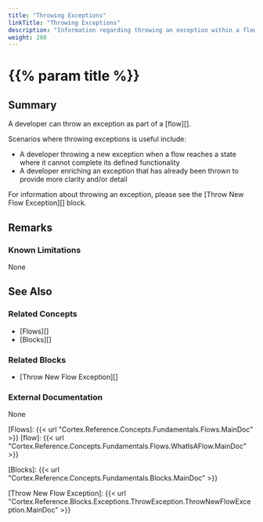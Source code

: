 ```yaml
---
title: "Throwing Exceptions"
linkTitle: "Throwing Exceptions"
description: "Information regarding throwing an exception within a flow, and scenarios when it is useful to throw an exception."
weight: 200
---
```


# {{% param title %}}

## Summary

A developer can throw an exception as part of a [flow][].

Scenarios where throwing exceptions is useful include:

- A developer throwing a new exception when a flow reaches a state where it cannot complete its defined functionality
- A developer enriching an exception that has already been thrown to provide more clarity and/or detail

For information about throwing an exception, please see the [Throw New Flow Exception][] block.

## Remarks

### Known Limitations

None

## See Also

### Related Concepts

- [Flows][]
- [Blocks][]

### Related Blocks

- [Throw New Flow Exception][]

### External Documentation

None

[Flows]: {{< url "Cortex.Reference.Concepts.Fundamentals.Flows.MainDoc" >}}
[flow]: {{< url "Cortex.Reference.Concepts.Fundamentals.Flows.WhatIsAFlow.MainDoc" >}}

[Blocks]: {{< url "Cortex.Reference.Concepts.Fundamentals.Blocks.MainDoc" >}}

[Throw New Flow Exception]: {{< url "Cortex.Reference.Blocks.Exceptions.ThrowException.ThrowNewFlowException.MainDoc" >}}